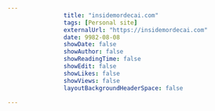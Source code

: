 ---
                title: "insidemordecai.com"
                tags: [Personal site]
                externalUrl: "https://insidemordecai.com"
                date: 9982-08-08
                showDate: false
                showAuthor: false
                showReadingTime: false
                showEdit: false
                showLikes: false
                showViews: false
                layoutBackgroundHeaderSpace: false
                ---
